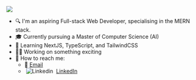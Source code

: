 <!-- Typing SVG by DenverCoder1 - https://github.com/DenverCoder1/readme-typing-svg -->
<a><img src="https://readme-typing-svg.demolab.com/?lines=%F0%9F%91%8B+Hi+there,+I%27m+Thomas;Software+Developer+graduate+from+UTAS;Currently+pursuing+MCompSc+(AI)+at+Monash&font=Fira%20Code&center=true&width=440&height=45&color=f75c7e&vCenter=true&pause=1000&size=22" /></a>

- 🔍 I'm an aspiring Full-stack Web Developer, specialising in the MERN stack.
- 🎓 Currently pursuing a Master of Computer Science (AI) 
- 🌱 Learning NextJS, TypeScript, and TailwindCSS
- 👨‍💻 Working on something exciting
- 💬 How to reach me:
  - 📧 [Email](mailto:thong.dang0903@gmail.com)
  - &nbsp;![Linkedin](https://i.stack.imgur.com/gVE0j.png) &nbsp;[LinkedIn](https://www.linkedin.com/in/minh-thong-dang-856b601a3/)
